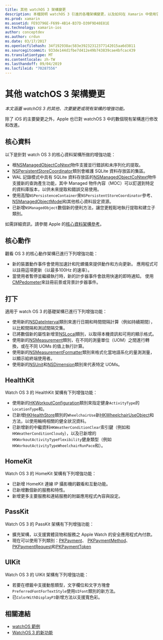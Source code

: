 ```yaml
---
title: 其他 watchOS 3 架構變更
description: 本檔說明 watchOS 3 引進的各種架構變更，以及如何在 Xamarin 中使用它們。 我們會討論核心資料、核心動作、基礎、HealthKit、HomeKit、PassKit 和 UIKit。
ms.prod: xamarin
ms.assetid: FE93796E-F699-4B14-B37D-D39F9D48E81E
ms.technology: xamarin-ios
author: conceptdev
ms.author: crdun
ms.date: 03/17/2017
ms.openlocfilehash: 34f192938ac583e39232312377142015aa6d3811
ms.sourcegitcommit: 933de144d1fbe7d412e49b743839cae4bfcac439
ms.translationtype: MT
ms.contentlocale: zh-TW
ms.lasthandoff: 09/04/2019
ms.locfileid: "70287556"
---
```

# <a name="additional-watchos-3-frameworks-changes"></a>其他 watchOS 3 架構變更

_本文涵蓋 watchOS 3 的其他、次要變更或現有架構的增強功能。_

除了 iOS 的主要變更之外，Apple 也已對 watchOS 3 中的數個現有架構進行修改和改進。


## <a name="core-data"></a>核心資料

以下是針對 watch OS 3 的核心資料架構所做的增強功能：

- 根[NSManagedObjectCoNtext](https://developer.apple.com/reference/coredata/nsmanagedobjectcontext)物件支援並行錯誤和未序列化的提取。
- [NSPersistentStoreCoordinator](https://developer.apple.com/reference/coredata/nspersistentstorecoordinator)類別會維護 SQLite 資料存放區的集區。
- WAL 記錄模式中具有 SQLite 資料存放區的[NSManagedObjectCoNtext](https://developer.apple.com/reference/coredata/nsmanagedobjectcontext)物件支援新的查詢產生功能，其中 Managed 物件內容（MOC）可以釘選到特定的資料庫版本，以供未來提取和錯誤交易使用。
- 使用高階`NSPersistenceContainer`來`NSPersistentStoreCoordinator`參考、 [NSManagedObjectModel](https://developer.apple.com/reference/coredata/nsmanagedobjectmodel)和其他核心資料設定資源。
- 已新增`NSManagedObject`數個新的便利方法，讓您更輕鬆地執行提取和建立子類別。

如需詳細資訊，請參閱 Apple 的[核心資料架構參考](https://developer.apple.com/reference/coredata)。


## <a name="core-motion"></a>核心動作

觀看 OS 3 的核心動作架構已進行下列增強功能：

- 新的裝置動作事件會使用加速計和陀螺儀來提供動作和方向更新。 應用程式可以註冊這項更新（以最多100Hz 的速率）。
- 當使用者暫停並繼續執行時，新的計步器事件會啟用快速的即時通知。 使用[CMPedometer](https://developer.apple.com/reference/coremotion/cmpedometer)來註冊前景或背景計步器事件。


## <a name="foundation"></a>打下

適用于 watch OS 3 的基礎架構已進行下列增強功能：

- 使用新的[NSDateInterval](https://developer.apple.com/reference/foundation/nsdateinterval)類別來進行日期和時間間隔計算（例如持續期間），以比較間隔和測試間隔交集。
- 已將數個新的屬性新增至[NSLocal](https://developer.apple.com/reference/foundation/nslocale)類別，以取得本機資訊和可用的顯示格式。
- 使用新的[NSMeasurement](https://developer.apple.com/reference/foundation/nsmeasurement)類別，在不同的測量單位（UOM）之間進行轉換，或在不同 UOMs 的值上執行計算。
- 使用新的[NSMeasurementFormatter](https://developer.apple.com/reference/foundation/nsmeasurementformatter)類別來格式化當地語系化的量測測量，以顯示給終端使用者。
- 使用新的[NSUnit](https://developer.apple.com/reference/foundation/nsunit)和[NSDimension](https://developer.apple.com/reference/foundation/nsdimension)類別來代表特定 UOMs。


## <a name="healthkit"></a>HealthKit

Watch OS 3 的 HealthKit 架構有下列增強功能：

- 使用新的[HKWorkoutConfiguration](https://developer.apple.com/reference/healthkit/hkworkoutconfiguration)類別來指定健身`ActivityType`的`LocationType`和。
- 已新增[HKHealthStore](https://developer.apple.com/reference/healthkit/hkhealthstore)類別的`WheelchairUse`新[HKWheelchairUseObject](https://developer.apple.com/reference/healthkit/hkwheelchairuseobject)和方法，以使用輪椅相關的健全狀況資料。
- 已新增新的中繼資料`HKWeatherConditionClear`索引鍵（例如和`HKWeatherConditionCloudy`），以及已新增的`HKWorkoutActivityTypeFlexibility`健身類型（例如`HKWorkoutActivityTypeWheelchairRunPace`和）。


## <a name="homekit"></a>HomeKit

Watch OS 3 的 HomeKit 架構有下列增強功能：

- 已新增 HomeKit 連線 IP 攝影機的觀看和互動功能。
- 已新增數個新的服務和特性。
- 新增更多主要服務和連結服務的附屬應用程式內容與設定。


## <a name="passkit"></a>PassKit

Watch OS 3 的 PassKit 架構有下列增強功能：

- 擴充架構，以支援實體貨物和服務之 Apple Watch 的安全應用程式內付款。
- 現在可以使用下列類別：[PKPayment](https://developer.apple.com/reference/passkit/pkpayment)、 [PKPaymentMethod](https://developer.apple.com/reference/passkit/pkpaymentmethod)、 [PKPaymentRequest](https://developer.apple.com/reference/passkit/pkpaymentrequest)和[PKPaymentToken](https://developer.apple.com/reference/passkit/pkpaymenttoken)


## <a name="uikit"></a>UIKit

Watch OS 3 的 UIKit 架構有下列增強功能：

- 若要在標籤中支援動態類型，文字欄位和文字方塊會`PreferredFontForTextStyle`使用`UIFont`類別的新方法。
- 已`ColorWithDisplayP3`新增方法以支援寬色彩。


## <a name="related-links"></a>相關連結

- [watchOS 範例](https://docs.microsoft.com/samples/browse/?products=xamarin&term=Xamarin.iOS%20watchos)
- [WatchOS 3 的新功能](https://developer.apple.com/library/prerelease/content/releasenotes/General/WhatsNewInwatchOS/Articles/watchOS3.html#//apple_ref/doc/uid/TP40017085-SW1)
